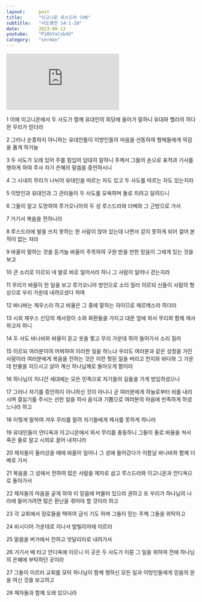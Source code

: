 ```yaml
---
layout:     post
title:      "이고니온 루스드라 더베"
subtitle:	"사도행전 14:1-28"
date:       2023-08-13
youtube:    "P16hYxCsbdU"
category:   "sermon"
---
```


<div class="youtube margin-large">
    <iframe src="https://www.youtube.com/embed/P16hYxCsbdU" title="YouTube video player" frameborder="0" allow="accelerometer; autoplay; clipboard-write; encrypted-media; gyroscope; picture-in-picture; web-share" allowfullscreen></iframe>
</div>

1 이에 이고니온에서 두 사도가 함께 유대인의 회당에 들어가 말하니 유대와 헬라의 허다한 무리가 믿더라

2 그러나 순종하지 아니하는 유대인들이 이방인들의 마음을 선동하여 형제들에게 악감을 품게 하거늘

3 두 사도가 오래 있어 주를 힘입어 담대히 말하니 주께서 그들의 손으로 표적과 기사를 행하게 하여 주사 자기 은혜의 말씀을 증언하시니

4 그 시내의 무리가 나뉘어 유대인을 따르는 자도 있고 두 사도를 따르는 자도 있는지라

5 이방인과 유대인과 그 관리들이 두 사도를 모욕하며 돌로 치려고 달려드니  

6 그들이 알고 도망하여 루가오니아의 두 성 루스드라와 더베와 그 근방으로 가서

7 거기서 복음을 전하니라

8 루스드라에 발을 쓰지 못하는 한 사람이 앉아 있는데 나면서 걷지 못하게 되어 걸어 본 적이 없는 자라

9 바울이 말하는 것을 듣거늘 바울이 주목하여 구원 받을 만한 믿음이 그에게 있는 것을 보고

10 큰 소리로 이르되 네 발로 바로 일어서라 하니 그 사람이 일어나 걷는지라  

11 무리가 바울이 한 일을 보고 루가오니아 방언으로 소리 질러 이르되 신들이 사람의 형상으로 우리 가운데 내려오셨다 하여

12 바나바는 제우스라 하고 바울은 그 중에 말하는 자이므로 헤르메스라 하더라

13 시외 제우스 신당의 제사장이 소와 화환들을 가지고 대문 앞에 와서 무리와 함께 제사하고자 하니

14 두 사도 바나바와 바울이 듣고 옷을 찢고 무리 가운데 뛰어 들어가서 소리 질러

15 이르되 여러분이여 어찌하여 이러한 일을 하느냐 우리도 여러분과 같은 성정을 가진 사람이라 여러분에게 복음을 전하는 것은 이런 헛된 일을 버리고 천지와 바다와 그 가운데 만물을 지으시고 살아 계신 하나님께로 돌아오게 함이라  

16 하나님이 지나간 세대에는 모든 민족으로 자기들의 길들을 가게 방임하셨으나

17 그러나 자기를 증언하지 아니하신 것이 아니니 곧 여러분에게 하늘로부터 비를 내리시며 결실기를 주시는 선한 일을 하사 음식과 기쁨으로 여러분의 마음에 만족하게 하셨느니라 하고

18 이렇게 말하여 겨우 무리를 말려 자기들에게 제사를 못하게 하니라

19 유대인들이 안디옥과 이고니온에서 와서 무리를 충동하니 그들이 돌로 바울을 쳐서 죽은 줄로 알고 시외로 끌어 내치니라

20 제자들이 둘러섰을 때에 바울이 일어나 그 성에 들어갔다가 이튿날 바나바와 함께 더베로 가서  

21 복음을 그 성에서 전하여 많은 사람을 제자로 삼고 루스드라와 이고니온과 안디옥으로 돌아가서

22 제자들의 마음을 굳게 하여 이 믿음에 머물러 있으라 권하고 또 우리가 하나님의 나라에 들어가려면 많은 환난을 겪어야 할 것이라 하고

23 각 교회에서 장로들을 택하여 금식 기도 하며 그들이 믿는 주께 그들을 위탁하고

24 비시디아 가운데로 지나서 밤빌리아에 이르러

25 말씀을 버가에서 전하고 앗달리아로 내려가서  

26 거기서 배 타고 안디옥에 이르니 이 곳은 두 사도가 이룬 그 일을 위하여 전에 하나님의 은혜에 부탁하던 곳이라

27 그들이 이르러 교회를 모아 하나님이 함께 행하신 모든 일과 이방인들에게 믿음의 문을 여신 것을 보고하고

28 제자들과 함께 오래 있으니라